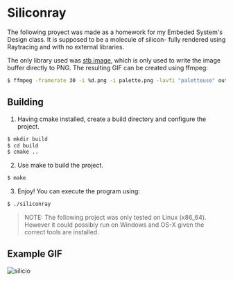 # Siliconray
The following proyect was made as a homework for my Embeded System's Design class.
It is supposed to be a molecule of silicon- fully rendered using Raytracing and with no external libraries.

The only library used was [stb image](https://github.com/nothings/stb), which is only used to write the image buffer directly
to PNG. The resulting GIF can be created using ffmpeg:

```bash
$ ffmpeg -framerate 30 -i %d.png -i palette.png -lavfi "paletteuse" output.gif
```

## Building
1. Having cmake installed, create a build directory and configure the project.
```bash
$ mkdir build
$ cd build
$ cmake ..
```

2. Use make to build the project.
```bash
$ make
```

3. Enjoy! You can execute the program using:
```bash
$ ./siliconray
```

> NOTE: The following project was only tested on Linux (x86_64).
> However it could possibly run on Windows and OS-X given the correct tools are installed.

## Example GIF
![silicio](https://github.com/foxinuni/siliconray/blob/main/gen/output.gif)
